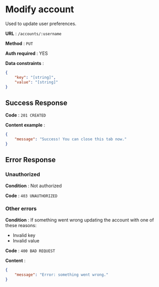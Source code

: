 # Modify account

Used to update user preferences.

**URL** : `/accounts/:username`

**Method** : `PUT`

**Auth required** : YES

**Data constraints** :

```json
{
    "key": "[string]",
    "value": "[string]"
}
```

## Success Response

**Code** : `201 CREATED`

**Content example** :

```json
{
    "message": "Success! You can close this tab now."
}
```

## Error Response

### Unauthorized

**Condition** : Not authorized

**Code** : `403 UNAUTHORIZED`

### Other errors

**Condition** : If something went wrong updating the account with one of these reasons:

- Invalid key
- Invalid value

**Code** : `400 BAD REQUEST`

**Content** :

```json
{
    "message": "Error: something went wrong."
}
```
